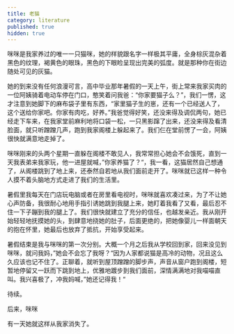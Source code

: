 ```yaml
---
title: 老猫
category: literature
published: true
hidden: true
---
```


咪咪是我家养过的唯一一只猫咪，她的样貌跟名字一样极其平庸，全身棕灰混杂着黑色的纹理，褐黄色的眼珠，黑色的下眼睑呈现出完美的弧度。就是那种你在街边随处可见的灰猫。

她的到来没有任何浪漫可言，高中毕业那年暑假的一天上午，街上常来我家买肉的一位阿姨骑着电动车停在门口，憨笑着问我爸：“你家要猫子么？”，我们一愣，这才注意到她脚下的麻布袋子里有东西，“家里猫子生的崽，还有一个已经送人了，这个送给你家吧。你家有肉吃，好养。”我爸觉得好笑，还没来得及调侃两句，她已经走下车来，在我家堂前麻利地将口袋一松，一只黑影蹿了出来，还没来得及看清脸面，就只听蹭蹭几声，跑到我家阁楼上躲起来了。我们仨在堂前愣了一会，阿姨很快就满意地走掉了。

咪咪刚来的头两个星期一直躲在阁楼不敢见人，我常常担心她会不会饿死，直到一天我表弟来我家玩，他一进屋就喊，”你家养猫了？“，我一看，这猫居然自己想通了，从阁楼跳到了地上来，还泰然自若地从我们面前走开了。咪咪就已这样一种令人摸不着头脑地方式走进了我们的生活里。

暑假里我每天在门店玩电脑或者在房里看电视时，咪咪就喜欢凑过来，为了不让她心声防备，我很耐心地用手指引诱她跳到我腿上来，她盯着我看了又看，最后忍不住一下子蹦到我的腿上了。我们很快就建立了充分的信任，也越发亲近。我从刚开始轻轻地抚摸她的头，到肆意地挠她的肚子，后面更绝的，把她像婴儿一样面朝天的抱在怀里，她最后也放弃了抵抗，开始享受起来。

暑假结束是我与咪咪的第一次分别。大概一个月之后我从学校回到家，回来没见到咪咪，就问我妈，”她会不会忘了我呀？“因为人家都说猫是高冷的动物，况且这么久应该也记不住了。正聊着，就听到屋顶蹭蹭的脚步声，声音从窗户跑到阁楼，短暂地停留又一跃而下跳到地上，优雅地踱步到我们面前，深情满满地对我喵喵直叫。我兴喜极了，冲我妈喊，”她还记得我！“

待续。



后来，咪咪

有一天她就这样从我家消失了。

